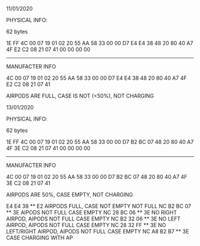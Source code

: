 11/01/2020

PHYSICAL INFO:

62 bytes

1E FF 4C 00 07
19 01 02 20 55
AA 58 33 00 00
D7 E4 E4 38 48
20 80 40 A7 4F
E2 C2 08 21 07
41 00 00 00 00
** ** ** ** **

MANUFACTER INFO

4C 00 07 19 01 
02 20 55 AA 58 
33 00 00 D7 E4 
E4 38 48 20 80 
40 A7 4F E2 C2 
08 21 07 41

AIRPODS ARE FULL, CASE IS NOT (<50%), NOT CHARGING

13/01/2020

PHYSICAL INFO:

62 bytes

1E FF 4C 00 07
19 01 02 20 55
AA 58 33 00 00
D7 B2 BC 07 48
20 80 40 A7 4F
3E C2 08 21 07
41 00 00 00 00
** ** ** ** **

MANUFACTER INFO

4C 00 07 19 01 
02 20 55 AA 58 
33 00 00 D7 B2 
BC 07 48 20 80 
40 A7 4F 3E C2 
08 21 07 41

AIRPODS ARE 50%, CASE EMPTY, NOT CHARGING

E4 E4 38 ** E2 AIRPODS FULL, CASE NOT EMPTY NOT FULL NC
B2 BC 07 ** 3E AIPODS NOT FULL CASE EMPTY NC
28 BC 06 ** 3E NO RIGHT AIRPOD, AIPODS NOT FULL CASE EMPTY NC
B2 32 06 ** 3E NO LEFT AIRPOD, AIPODS NOT FULL CASE EMPTY NC
28 32 FF ** 3E NO LEFT/RIGHT AIRPOD, AIPODS NOT FULL CASE EMPTY NC
A8 B2 B7 ** 3E CASE CHARGING WITH AP

